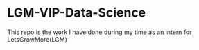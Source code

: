# LGM-VIP-Data-Science
This repo is the work I have done during my time as an intern for LetsGrowMore(LGM)
